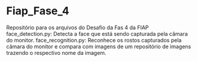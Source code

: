 # Fiap_Fase_4
Repositório para os arquivos do Desafio da Fas 4 da FIAP
face_detection.py: Detecta a face que está sendo capturada pela câmara do monitor.
face_recognition.py: Reconhece os rostos capturados pela câmara do monitor e compara com imagens de um repositório de imagens trazendo o respectivo nome da imagem.
